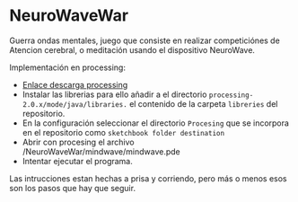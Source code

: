 NeuroWaveWar
============

Guerra ondas mentales, juego que consiste en realizar competiciónes de Atencion cerebral, o meditación usando el dispositivo NeuroWave.

Implementación en processing:

- [Enlace descarga processing](http://processing.org/download/)
- Instalar las librerias para ello añadir a el directorio ```processing-2.0.x/mode/java/libraries.``` el contenido de la carpeta  ```libreries``` del repositorio.
- En la configuración seleccionar el directorio ```Procesing``` que se incorpora en el repositorio como ```sketchbook folder destination```
- Abrir con procesing el archivo /NeuroWaveWar/mindwave/mindwave.pde
- Intentar ejecutar el programa.

Las intrucciones estan hechas a prisa y corriendo, pero más o menos esos son los pasos que hay que seguir.
